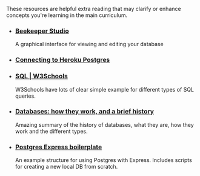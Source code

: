 These resources are helpful extra reading that may clarify or enhance concepts you're learning in the main curriculum.

- ### [Beekeeper Studio](https://www.beekeeperstudio.io)
  A graphical interface for viewing and editing your database
- ### [Connecting to Heroku Postgres](https://devcenter.heroku.com/articles/connecting-heroku-postgres#connecting-in-node-js)
- ### [SQL | W3Schools](https://www.w3schools.com/sql/default.asp)
  W3Schools have lots of clear simple example for different types of SQL queries.
- ### [Databases: how they work, and a brief history](https://seldo.com/posts/databases_how_they_work_and_a_brief_history)
  Amazing summary of the history of databases, what they are, how they work and the different types.
- ### [Postgres Express boilerplate](https://github.com/oliverjam/express-postgres-example)
  An example structure for using Postgres with Express. Includes scripts for creating a new local DB from scratch.
